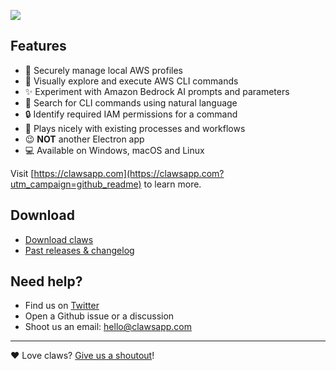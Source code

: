 ![](https://clawsapp.com/assets/images/share.jpg)

## Features

- 👤 Securely manage local AWS profiles
- 🛝 Visually explore and execute AWS CLI commands
- ✨ Experiment with Amazon Bedrock AI prompts and parameters
- 🔎 Search for CLI commands using natural language
- 🔒 Identify required IAM permissions for a command
- 🎉 Plays nicely with existing processes and workflows
- 😉 **NOT** another Electron app
- 💻 Available on Windows, macOS and Linux

Visit [https://clawsapp.com](https://clawsapp.com?utm_campaign=github_readme) to learn more.

## Download

- [Download claws](https://clawsapp.com)
- [Past releases & changelog](https://github.com/clawsapp/claws/releases)

## Need help?

- Find us on [Twitter](https://twitter.com/clawsapp)
- Open a Github issue or a discussion 
- Shoot us an email: hello@clawsapp.com

---

❤️ Love claws? [Give us a shoutout](https://senja.io/p/claws-SBq/r/kiIhz1)!
